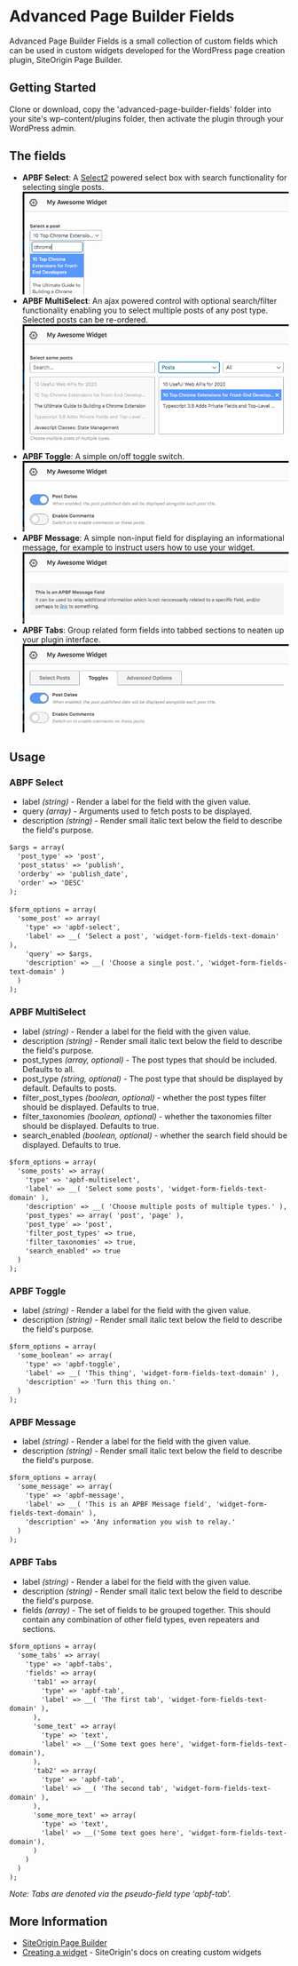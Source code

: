 # Advanced Page Builder Fields

Advanced Page Builder Fields is a small collection of custom fields which can be used in custom widgets developed for the WordPress page creation plugin, SiteOrigin Page Builder.

## Getting Started

Clone or download, copy the 'advanced-page-builder-fields' folder into your site's wp-content/plugins folder, then activate the plugin through your WordPress admin.

## The fields

* **APBF Select**: A [Select2](https://select2.org/) powered select box with search functionality for selecting single posts.
![APBF Select](img/apbf-select.png)
* **APBF MultiSelect**: An ajax powered control with optional search/filter functionality enabling you to select multiple posts of any post type. Selected posts can be re-ordered.
![APBF MultiSelect](img/apbf-multiselect.png)
* **APBF Toggle**: A simple on/off toggle switch.
![APBF Toggle](img/apbf-toggle.png)
* **APBF Message**: A simple non-input field for displaying an informational message, for example to instruct users how to use your widget.
![APBF Message](img/apbf-message.png)
* **APBF Tabs**: Group related form fields into tabbed sections to neaten up your plugin interface.
![APBF Tabs](img/apbf-tabs.png)

## Usage

### ABPF Select

* label _(string)_ - Render a label for the field with the given value.
* query _(array)_ - Arguments used to fetch posts to be displayed.
* description _(string)_ - Render small italic text below the field to describe the field's purpose.

```
$args = array(
  'post_type' => 'post',
  'post_status' => 'publish',
  'orderby' => 'publish_date',
  'order' => 'DESC'
);

$form_options = array(
  'some_post' => array(
    'type' => 'apbf-select',
    'label' => __( 'Select a post', 'widget-form-fields-text-domain' ),
    'query' => $args,
    'description' => __( 'Choose a single post.', 'widget-form-fields-text-domain' )
  )
);
```

### APBF MultiSelect

* label _(string)_ - Render a label for the field with the given value.
* description _(string)_ - Render small italic text below the field to describe the field's purpose.
* post_types _(array, optional)_ - The post types that should be included. Defaults to all.
* post_type _(string, optional)_ - The post type that should be displayed by default. Defaults to posts.
* filter_post_types _(boolean, optional)_ - whether the post types filter should be displayed. Defaults to true.
* filter_taxonomies _(boolean, optional)_ - whether the taxonomies filter should be displayed. Defaults to true.
* search_enabled _(boolean, optional)_ - whether the search field should be displayed. Defaults to true.

```
$form_options = array(
  'some_posts' => array(
    'type' => 'apbf-multiselect',
    'label' => __( 'Select some posts', 'widget-form-fields-text-domain' ),
    'description' => __( 'Choose multiple posts of multiple types.' ),
    'post_types' => array( 'post', 'page' ),
    'post_type' => 'post',
    'filter_post_types' => true,
    'filter_taxonomies' => true,
    'search_enabled' => true
  )
);
```

### APBF Toggle

* label _(string)_ - Render a label for the field with the given value.
* description _(string)_ - Render small italic text below the field to describe the field's purpose.

```
$form_options = array(
  'some_boolean' => array(
    'type' => 'apbf-toggle',
    'label' => __( 'This thing', 'widget-form-fields-text-domain' ),
    'description' => 'Turn this thing on.'
  )
);
```

### APBF Message

* label _(string)_ - Render a label for the field with the given value.
* description _(string)_ - Render small italic text below the field to describe the field's purpose.

```
$form_options = array(
  'some_message' => array(
    'type' => 'apbf-message',
    'label' => __( 'This is an APBF Message field', 'widget-form-fields-text-domain' ),
    'description' => 'Any information you wish to relay.'
  )
);
```

### APBF Tabs

* label _(string)_ - Render a label for the field with the given value.
* description _(string)_ - Render small italic text below the field to describe the field's purpose.
* fields _(array)_ - The set of fields to be grouped together. This should contain any combination of other field types, even repeaters and sections.

```
$form_options = array(
  'some_tabs' => array(
    'type' => 'apbf-tabs',
    'fields' => array(
      'tab1' => array(
        'type' => 'apbf-tab',
        'label' => __( 'The first tab', 'widget-form-fields-text-domain' ),
      ),
      'some_text' => array(
        'type' => 'text',
        'label' => __('Some text goes here', 'widget-form-fields-text-domain'),
      ),
      'tab2' => array(
        'type' => 'apbf-tab',
        'label' => __( 'The second tab', 'widget-form-fields-text-domain' ),
      ),
      'some_more_text' => array(
        'type' => 'text',
        'label' => __('Some text goes here', 'widget-form-fields-text-domain'),
      )
    )
  )
);
```

_Note: Tabs are denoted via the pseudo-field type 'apbf-tab'._

## More Information

* [SiteOrigin Page Builder](https://siteorigin.com/page-builder/)
* [Creating a widget](https://siteorigin.com/docs/widgets-bundle/getting-started/creating-a-widget/) - SiteOrigin's docs on creating custom widgets
